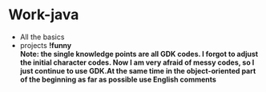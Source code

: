 # Work-java
* All the basics
* projects **!funny**<br>
**Note: the single knowledge points are all GDK codes. I forgot to adjust the initial character codes. Now I am very afraid of messy codes, so I just continue to use GDK.At the same time in the object-oriented part of the beginning as far as possible use English comments**
